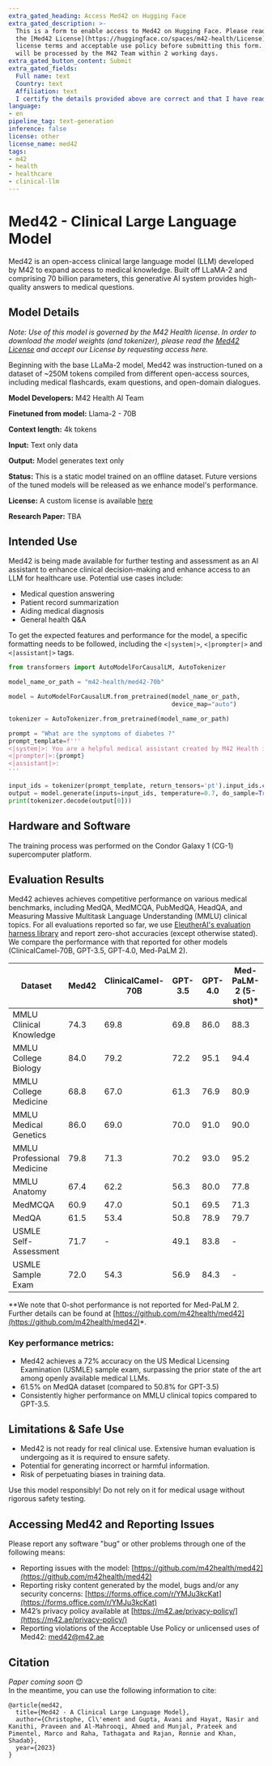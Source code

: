 ```yaml
---
extra_gated_heading: Access Med42 on Hugging Face
extra_gated_description: >-
  This is a form to enable access to Med42 on Hugging Face. Please read
  the [Med42 License](https://huggingface.co/spaces/m42-health/License) and accept our
  license terms and acceptable use policy before submitting this form. Requests
  will be processed by the M42 Team within 2 working days.
extra_gated_button_content: Submit 
extra_gated_fields:
  Full name: text
  Country: text
  Affiliation: text
  I certify the details provided above are correct and that I have read and agreed to the Med42 License agreement: checkbox
language:
- en
pipeline_tag: text-generation
inference: false
license: other
license_name: med42
tags:
- m42
- health
- healthcare
- clinical-llm
---
```

# **Med42 - Clinical Large Language Model**
Med42 is an open-access clinical large language model (LLM) developed by M42 to expand access to medical knowledge. Built off LLaMA-2 and comprising 70 billion parameters, this generative AI system provides high-quality answers to medical questions.

## Model Details
*Note: Use of this model is governed by the M42 Health license. In order to download the model weights (and tokenizer), please read the [Med42 License](https://huggingface.co/spaces/m42-health/License) and accept our License by requesting access here.*

Beginning with the base LLaMa-2 model, Med42 was instruction-tuned on a dataset of ~250M tokens compiled from different open-access sources, including medical flashcards, exam questions, and open-domain dialogues.

**Model Developers:** M42 Health AI Team

**Finetuned from model:** Llama-2 - 70B

**Context length:** 4k tokens

**Input:** Text only data

**Output:** Model generates text only

**Status:** This is a static model trained on an offline dataset. Future versions of the tuned models will be released as we enhance model's performance.

**License:** A custom license is available [here](https://huggingface.co/spaces/m42-health/License)

**Research Paper:** TBA

## Intended Use
Med42 is being made available for further testing and assessment as an AI assistant to enhance clinical decision-making and enhance access to an LLM for healthcare use. Potential use cases include:
- Medical question answering
- Patient record summarization
- Aiding medical diagnosis
- General health Q&A

To get the expected features and performance for the model, a specific formatting needs to be followed, including the `<|system|>`, `<|prompter|>` and `<|assistant|>` tags. 

```python
from transformers import AutoModelForCausalLM, AutoTokenizer

model_name_or_path = "m42-health/med42-70b"

model = AutoModelForCausalLM.from_pretrained(model_name_or_path,
                                             device_map="auto")

tokenizer = AutoTokenizer.from_pretrained(model_name_or_path)

prompt = "What are the symptoms of diabetes ?"
prompt_template=f'''
<|system|>: You are a helpful medical assistant created by M42 Health in the UAE.
<|prompter|>:{prompt}
<|assistant|>:
'''

input_ids = tokenizer(prompt_template, return_tensors='pt').input_ids.cuda()
output = model.generate(inputs=input_ids, temperature=0.7, do_sample=True,eos_token_id=tokenizer.eos_token_id, pad_token_id=tokenizer.pad_token_id, max_new_tokens=512)
print(tokenizer.decode(output[0]))
```

## Hardware and Software

The training process was performed on the Condor Galaxy 1 (CG-1) supercomputer platform.


## Evaluation Results

Med42 achieves achieves competitive performance on various medical benchmarks, including MedQA, MedMCQA, PubMedQA, HeadQA, and Measuring Massive Multitask Language Understanding (MMLU) clinical topics. For all evaluations reported so far, we use [EleutherAI's evaluation harness library](https://github.com/EleutherAI/lm-evaluation-harness) and report zero-shot accuracies (except otherwise stated). We compare the performance with that reported for other models (ClinicalCamel-70B, GPT-3.5, GPT-4.0, Med-PaLM 2).

|Dataset|Med42|ClinicalCamel-70B|GPT-3.5|GPT-4.0|Med-PaLM-2 (5-shot)*|
|---|---|---|---|---|---|
|MMLU Clinical Knowledge|74.3|69.8|69.8|86.0|88.3|
|MMLU College Biology|84.0|79.2|72.2|95.1|94.4|
|MMLU College Medicine|68.8|67.0|61.3|76.9|80.9|
|MMLU Medical Genetics|86.0|69.0|70.0|91.0|90.0|
|MMLU Professional Medicine|79.8|71.3|70.2|93.0|95.2|
|MMLU Anatomy|67.4|62.2|56.3|80.0|77.8|
|MedMCQA|60.9|47.0|50.1|69.5|71.3|
|MedQA|61.5|53.4|50.8|78.9|79.7|
|USMLE Self-Assessment|71.7|-|49.1|83.8|-|
|USMLE Sample Exam|72.0|54.3|56.9|84.3|-|

**We note that 0-shot performance is not reported for Med-PaLM 2. Further details can be found at [https://github.com/m42health/med42](https://github.com/m42health/med42)*.


### Key performance metrics:
- Med42 achieves a 72% accuracy on the US Medical Licensing Examination (USMLE) sample exam, surpassing the prior state of the art among openly available medical LLMs.
- 61.5% on MedQA dataset (compared to 50.8% for GPT-3.5)
- Consistently higher performance on MMLU clinical topics compared to GPT-3.5.

## Limitations & Safe Use
- Med42 is not ready for real clinical use. Extensive human evaluation is undergoing as it is required to ensure safety.
- Potential for generating incorrect or harmful information.
- Risk of perpetuating biases in training data.

Use this model responsibly! Do not rely on it for medical usage without rigorous safety testing.

## Accessing Med42 and Reporting Issues

Please report any software "bug" or other problems through one of the following means:

- Reporting issues with the model: [https://github.com/m42health/med42](https://github.com/m42health/med42)
- Reporting risky content generated by the model, bugs and/or any security concerns: [https://forms.office.com/r/YMJu3kcKat](https://forms.office.com/r/YMJu3kcKat)
- M42’s privacy policy available at [https://m42.ae/privacy-policy/](https://m42.ae/privacy-policy/)
- Reporting violations of the Acceptable Use Policy or unlicensed uses of Med42: <med42@m42.ae>

## Citation

*Paper coming soon* 😊  
In the meantime, you can use the following information to cite: 

```
@article{med42,
  title={Med42 - A Clinical Large Language Model},
  author={Christophe, Cl\'ement and Gupta, Avani and Hayat, Nasir and Kanithi, Praveen and Al-Mahrooqi, Ahmed and Munjal, Prateek and Pimentel, Marco and Raha, Tathagata and Rajan, Ronnie and Khan, Shadab},
  year={2023}
}
```